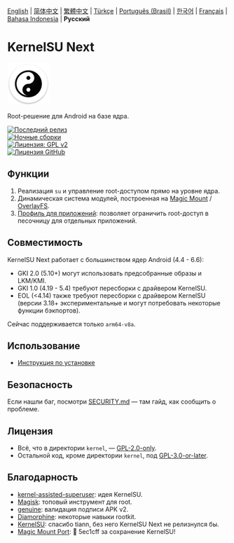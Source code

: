 [English](README.md) | [简体中文](README_CN.md) | [繁體中文](README_TW.md) | [Türkçe](README_TR.md) | [Português (Brasil)](README_PT-BR.md) | [한국어](README_KO.md) | [Français](README_FR.md) | [Bahasa Indonesia](README_ID.md) | **Русский**

# KernelSU Next

<img src="/assets/kernelsu_next.png" style="width: 96px;" alt="logo">

Root-решение для Android на базе ядра. 

[![Последний релиз](https://img.shields.io/github/v/release/rifsxd/KernelSU-Next?label=Release&logo=github)](https://github.com/rifsxd/KernelSU-Next/releases/latest)  
[![Ночные сборки](https://img.shields.io/badge/Nightly%20Release-gray?logo=hackthebox&logoColor=fff)](https://nightly.link/rifsxd/KernelSU-Next/workflows/build-manager/next/manager)  
[![Лицензия: GPL v2](https://img.shields.io/badge/License-GPL%20v2-orange.svg?logo=gnu)](https://www.gnu.org/licenses/old-licenses/gpl-2.0.en.html)  
[![Лицензия GitHub](https://img.shields.io/github/license/rifsxd/KernelSU-Next?logo=gnu)](/LICENSE)

## Функции

1. Реализация `su` и управление root-доступом прямо на уровне ядра.  
2. Динамическая система модулей, построенная на [Magic Mount](https://topjohnwu.github.io/Magisk/details.html#magic-mount) / [OverlayFS](https://en.wikipedia.org/wiki/OverlayFS).  
3. [Профиль для приложений](https://kernelsu.org/guide/app-profile.html): позволяет ограничить root-доступ в песочницу для отдельных приложений.

## Совместимость

KernelSU Next работает с большинством ядер Android (4.4 - 6.6):  
- GKI 2.0 (5.10+) могут использовать предсобранные образы и LKM/KMI.  
- GKI 1.0 (4.19 - 5.4) требуют пересборки с драйвером KernelSU.  
- EOL (<4.14) также требуют пересборки с драйвером KernelSU (версии 3.18+ экспериментальные и могут потребовать некоторые функции бэкпортов).  

Сейчас поддерживается только `arm64-v8a`.

## Использование

- [Инструкция по установке](https://rifsxd.github.io/KernelSU-Next/)

## Безопасность

Если нашли баг, посмотри [SECURITY.md](/SECURITY.md) — там гайд, как сообщить о проблеме.

## Лицензия

- Всё, что в директории `kernel`, — [GPL-2.0-only](https://www.gnu.org/licenses/old-licenses/gpl-2.0.en.html).  
- Остальной код, кроме директории `kernel`, под [GPL-3.0-or-later](https://www.gnu.org/licenses/gpl-3.0.html).

## Благодарность

- [kernel-assisted-superuser](https://git.zx2c4.com/kernel-assisted-superuser/about/): идея KernelSU.  
- [Magisk](https://github.com/topjohnwu/Magisk): топовый инструмент для root.  
- [genuine](https://github.com/brevent/genuine/): валидация подписи APK v2.  
- [Diamorphine](https://github.com/m0nad/Diamorphine): некоторые навыки rootkit.  
- [KernelSU](https://github.com/tiann/KernelSU): спасибо tiann, без него KernelSU Next не релизнулся бы.  
- [Magic Mount Port](https://github.com/5ec1cff/KernelSU/blob/main/userspace/ksud/src/magic_mount.rs): 💜 5ec1cff за сохранение KernelSU!